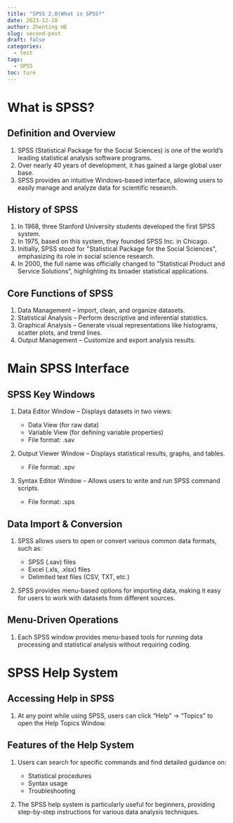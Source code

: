 ```yaml
---
title: "SPSS 2.0|What is SPSS?"
date: 2023-12-18
author: Zhenting HE
slug: second-post
draft: false
categories:
  - test
tags:
  - SPSS
toc: ture
---
```

# What is SPSS?

## Definition and Overview
1. SPSS (Statistical Package for the Social Sciences) is one of the world’s leading statistical analysis software programs.  
2. Over nearly 40 years of development, it has gained a large global user base.  
3. SPSS provides an intuitive Windows-based interface, allowing users to easily manage and analyze data for scientific research.  

## History of SPSS
1. In 1968, three Stanford University students developed the first SPSS system.  
2. In 1975, based on this system, they founded SPSS Inc. in Chicago.  
3. Initially, SPSS stood for "Statistical Package for the Social Sciences", emphasizing its role in social science research.  
4. In 2000, the full name was officially changed to "Statistical Product and Service Solutions", highlighting its broader statistical applications.  

## Core Functions of SPSS
1. Data Management – Import, clean, and organize datasets.  
2. Statistical Analysis – Perform descriptive and inferential statistics.  
3. Graphical Analysis – Generate visual representations like histograms, scatter plots, and trend lines.  
4. Output Management – Customize and export analysis results.  

# Main SPSS Interface

## SPSS Key Windows
1. Data Editor Window – Displays datasets in two views:  
   - Data View (for raw data)  
   - Variable View (for defining variable properties)  
   - File format: .sav  

2. Output Viewer Window – Displays statistical results, graphs, and tables.  
   - File format: .spv  

3. Syntax Editor Window – Allows users to write and run SPSS command scripts.  
   - File format: .sps  

## Data Import & Conversion
1. SPSS allows users to open or convert various common data formats, such as:  
   - SPSS (.sav) files  
   - Excel (.xls, .xlsx) files  
   - Delimited text files (CSV, TXT, etc.)  

2. SPSS provides menu-based options for importing data, making it easy for users to work with datasets from different sources.  

## Menu-Driven Operations
1. Each SPSS window provides menu-based tools for running data processing and statistical analysis without requiring coding.  

# SPSS Help System

## Accessing Help in SPSS
1. At any point while using SPSS, users can click “Help” → “Topics” to open the Help Topics Window.  

## Features of the Help System
1. Users can search for specific commands and find detailed guidance on:  
   - Statistical procedures  
   - Syntax usage  
   - Troubleshooting  

2. The SPSS help system is particularly useful for beginners, providing step-by-step instructions for various data analysis techniques.  
